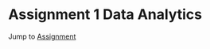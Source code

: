 # Assignment 1 Data Analytics

Jump to [Assignment](https://nbviewer.org/github/DestinEcarma/assignment-1-data-analytics/blob/main/src/assignment.ipynb)
